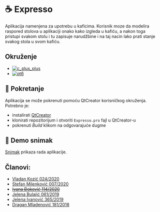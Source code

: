 # :coffee: Expresso

Aplikacija namenjena za upotrebu u kaficima.
Korisnik moze da modelira raspored stolova u aplikaciji onako kako izgleda u kafiću, a nakon toga pristupi svakom stolu i tu zapisuje narudžbine i na taj nacin lako prati stanje svakog stola u svom kafiću.

## Okruženje

- [![c_plus_plus](https://img.shields.io/badge/Language-C%2B%2B-red)](https://www.cplusplus.com/)<br>
- [![qt6](https://img.shields.io/badge/Framework-Qt6-blue)](https://doc.qt.io/qt-6/) <br>

## :hammer: Pokretanje

Aplikacija se može pokrenuti pomoću QtCreator korisničkog okruženja.
Potrebno je:
- instalirati [QtCreator](https://www.qt.io/product/development-tools)
- klonirati repozitorijum i otvoriti `Expresso.pro` fajl u QtCreator-u
- pokrenuti *Build* klikom na odgovarajuće dugme

## :movie_camera: Demo snimak

[Snimak]() prikaza rada aplikacije.

## Članovi:
 - <a href="https://gitlab.com/Zicko01">Vladan Kozić 024/2020</a>
 - <a href="https://gitlab.com/stemil01">Stefan Milenković 007/2020</a>
 - <a href="https://gitlab.com/ivanadj">~~Ivana Đoković 114/2020~~</a>
 - <a href="https://gitlab.com/jelenab">Jelena Bulajić 061/2019</a>
 - <a href="https://gitlab.com/ivanoviccjelenaa">Jelena Ivanović 365/2019</a>
 - <a href="https://gitlab.com/dragan777">Dragan Mladenović 181/2018</a>
